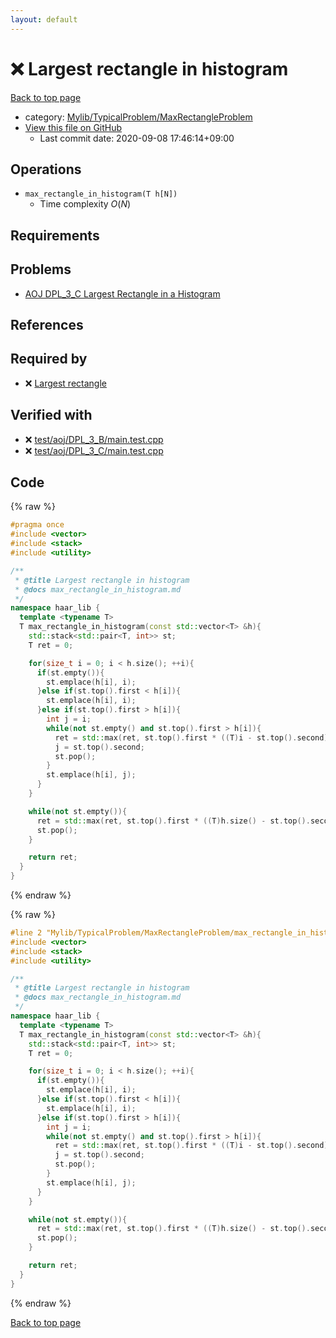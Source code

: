 ```yaml
---
layout: default
---
```


<!-- mathjax config similar to math.stackexchange -->
<script type="text/javascript" async
  src="https://cdnjs.cloudflare.com/ajax/libs/mathjax/2.7.5/MathJax.js?config=TeX-MML-AM_CHTML">
</script>
<script type="text/x-mathjax-config">
  MathJax.Hub.Config({
    TeX: { equationNumbers: { autoNumber: "AMS" }},
    tex2jax: {
      inlineMath: [ ['$','$'] ],
      processEscapes: true
    },
    "HTML-CSS": { matchFontHeight: false },
    displayAlign: "left",
    displayIndent: "2em"
  });
</script>

<script type="text/javascript" src="https://cdnjs.cloudflare.com/ajax/libs/jquery/3.4.1/jquery.min.js"></script>
<script src="https://cdn.jsdelivr.net/npm/jquery-balloon-js@1.1.2/jquery.balloon.min.js" integrity="sha256-ZEYs9VrgAeNuPvs15E39OsyOJaIkXEEt10fzxJ20+2I=" crossorigin="anonymous"></script>
<script type="text/javascript" src="../../../../assets/js/copy-button.js"></script>
<link rel="stylesheet" href="../../../../assets/css/copy-button.css" />


# :x: Largest rectangle in histogram

<a href="../../../../index.html">Back to top page</a>

* category: <a href="../../../../index.html#e5c03cf251a1c8b45af0c48200d5638e">Mylib/TypicalProblem/MaxRectangleProblem</a>
* <a href="{{ site.github.repository_url }}/blob/master/Mylib/TypicalProblem/MaxRectangleProblem/max_rectangle_in_histogram.cpp">View this file on GitHub</a>
    - Last commit date: 2020-09-08 17:46:14+09:00




## Operations
- `max_rectangle_in_histogram(T h[N])`
	- Time complexity $O(N)$

## Requirements

## Problems

- [AOJ DPL_3_C Largest Rectangle in a Histogram](http://judge.u-aizu.ac.jp/onlinejudge/description.jsp?id=DPL_3_C)

## References



## Required by

* :x: <a href="max_rectangle.cpp.html">Largest rectangle</a>


## Verified with

* :x: <a href="../../../../verify/test/aoj/DPL_3_B/main.test.cpp.html">test/aoj/DPL_3_B/main.test.cpp</a>
* :x: <a href="../../../../verify/test/aoj/DPL_3_C/main.test.cpp.html">test/aoj/DPL_3_C/main.test.cpp</a>


## Code

<a id="unbundled"></a>
{% raw %}
```cpp
#pragma once
#include <vector>
#include <stack>
#include <utility>

/**
 * @title Largest rectangle in histogram
 * @docs max_rectangle_in_histogram.md
 */
namespace haar_lib {
  template <typename T>
  T max_rectangle_in_histogram(const std::vector<T> &h){
    std::stack<std::pair<T, int>> st;
    T ret = 0;

    for(size_t i = 0; i < h.size(); ++i){
      if(st.empty()){
        st.emplace(h[i], i);
      }else if(st.top().first < h[i]){
        st.emplace(h[i], i);
      }else if(st.top().first > h[i]){
        int j = i;
        while(not st.empty() and st.top().first > h[i]){
          ret = std::max(ret, st.top().first * ((T)i - st.top().second));
          j = st.top().second;
          st.pop();
        }
        st.emplace(h[i], j);
      }
    }

    while(not st.empty()){
      ret = std::max(ret, st.top().first * ((T)h.size() - st.top().second));
      st.pop();
    }

    return ret;
  }
}

```
{% endraw %}

<a id="bundled"></a>
{% raw %}
```cpp
#line 2 "Mylib/TypicalProblem/MaxRectangleProblem/max_rectangle_in_histogram.cpp"
#include <vector>
#include <stack>
#include <utility>

/**
 * @title Largest rectangle in histogram
 * @docs max_rectangle_in_histogram.md
 */
namespace haar_lib {
  template <typename T>
  T max_rectangle_in_histogram(const std::vector<T> &h){
    std::stack<std::pair<T, int>> st;
    T ret = 0;

    for(size_t i = 0; i < h.size(); ++i){
      if(st.empty()){
        st.emplace(h[i], i);
      }else if(st.top().first < h[i]){
        st.emplace(h[i], i);
      }else if(st.top().first > h[i]){
        int j = i;
        while(not st.empty() and st.top().first > h[i]){
          ret = std::max(ret, st.top().first * ((T)i - st.top().second));
          j = st.top().second;
          st.pop();
        }
        st.emplace(h[i], j);
      }
    }

    while(not st.empty()){
      ret = std::max(ret, st.top().first * ((T)h.size() - st.top().second));
      st.pop();
    }

    return ret;
  }
}

```
{% endraw %}

<a href="../../../../index.html">Back to top page</a>


